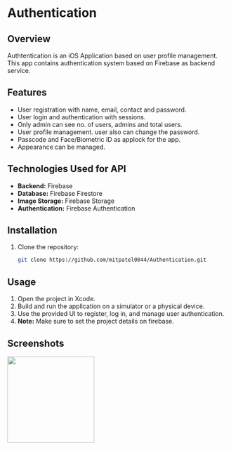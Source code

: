 # Authentication
 
## Overview

Authtentication is an iOS Application based on user profile management. This app contains authentication system based on Firebase as backend service.

## Features

- User registration with name, email, contact and password.
- User login and authentication with sessions.
- Only admin can see no. of users, admins and total users.
- User profile management. user also can change the password.
- Passcode and Face/Biometric ID as applock for the app.
- Appearance can be managed.

## Technologies Used for API

- **Backend:** Firebase
- **Database:** Firebase Firestore
- **Image Storage:** Firebase Storage
- **Authentication:** Firebase Authentication

## Installation
1. Clone the repository:
    ```bash
    git clone https://github.com/mitpatel0044/Authentication.git
    ```

## Usage
1. Open the project in Xcode.
2. Build and run the application on a simulator or a physical device.
3. Use the provided UI to register, log in, and manage user authentication.
4. **Note:** Make sure to set the project details on firebase.

## Screenshots
<img src="https://github.com/user-attachments/assets/dc2ca1f5-8991-43cb-8468-f9b5839f3584" width="197.5">
